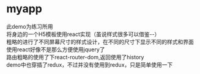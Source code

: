 # myapp
此demo为练习所用  
将身边的一个H5模板使用react实现（虽说样式很多可以借鉴--）  
粗略的进行了不同屏幕尺寸的样式设计，在不同的尺寸下显示不同的样式和界面  
使用react好像不是那么方便使用jquery了  
路由粗略的使用了下react-router-dom,返回使用了history  
demo中也穿插了redux，不过并没有使用到redux，只是简单使用一下
